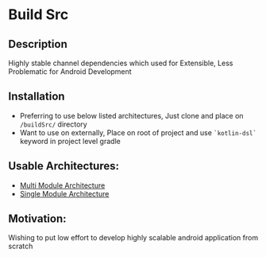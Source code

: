 # Build Src

## Description
Highly stable channel dependencies which used for Extensible, Less Problematic for Android Development

## Installation
 - Preferring to use below listed architectures, Just clone and place on ```/buildSrc/``` directory
 - Want to use on externally, Place on root of project and use ``` `kotlin-dsl` ``` keyword in project level gradle

## Usable Architectures:
 - [Multi Module Architecture](https://github.com/merlinJeyakumar/kotlin-multi-module-mvvm-architecture-android.git)
 - [Single Module Architecture](https://github.com/merlinJeyakumar/kotlin-single-module-architecture-android.git)

## Motivation:
 Wishing to put low effort to develop highly scalable android application from scratch
